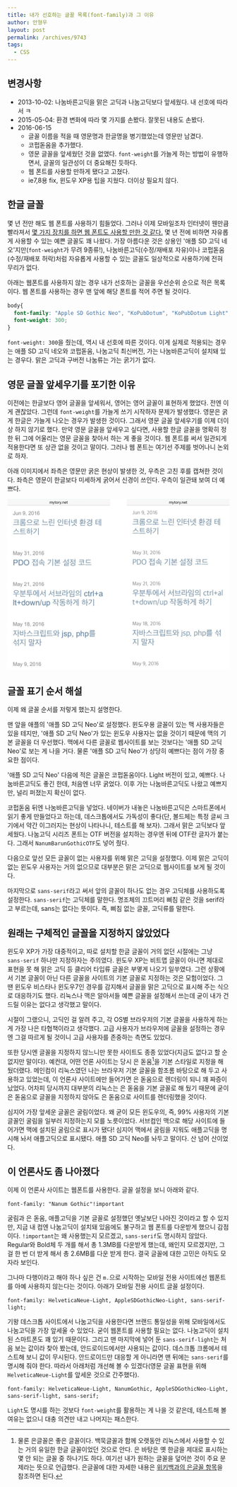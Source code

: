 ```yaml
---
title: 내가 선호하는 글꼴 목록(font-family)과 그 이유
author: 안형우
layout: post
permalink: /archives/9743
tags:
  - CSS
---
```


## 변경사항

- 2013-10-02: 나눔바른고딕을 맑은 고딕과 나눔고딕보다 앞세웠다. 내 선호에 따라서 ㅋ
- 2015-05-04: 환경 변화에 따라 몇 가지를 손봤다. 잘못된 내용도 손봤다.
- 2016-06-15
    - 글꼴 이름을 적을 때 영문명과 한글명을 병기했었는데 영문만 남겼다.
    - 코펍돋움을 추가했다.
    - 영문 글꼴을 앞세웠던 것을 없앴다. `font-weight`를 가늘게 하는 방법이 유행하면서, 글꼴의 일관성이 더 중요해진 듯하다.
    - 웹 폰트를 사용할 만하게 됐다고 고쳤다.
    - ie7,8용 fix, 윈도우 XP용 팁을 지웠다. 더이상 필요치 않다.

## 한글 글꼴

몇 년 전만 해도 웹 폰트를 사용하기 힘들었다. 그러나 이제 모바일조차 인터넷이 웬만큼 빨라져서 [몇 가지 장치를 하면 웹 폰트도 사용할 만한 것 같다.][1] 몇 년 전에 비하면 자유롭게 사용할 수 있는 예쁜 글꼴도 꽤 나왔다. 가장 아름다운 것은 상용인 '애플 SD 고딕 네오'지만(`font-weight`가 무려 9종류!), 나눔바른고딕(수정/재배포 자유)이나 코펍돋움(수정/재배포 허락)처럼 자유롭게 사용할 수 있는 글꼴도 일상적으로 사용하기에 전혀 무리가 없다.

아래는 웹폰트를 사용하지 않는 경우 내가 선호하는 글꼴을 우선순위 순으로 적은 목록이다. 웹 폰트를 사용하는 경우 맨 앞에 해당 폰트를 적어 주면 될 것이다.

```css
body{
  font-family: "Apple SD Gothic Neo", "KoPubDotum", "KoPubDotum Light", "NanumBarunGothic", "NanumBarunGothicOTF", "Malgun Gothic", "NanumGothic", "NanumGothicOTF", sans-serif;
  font-weight: 300;
}
```

`font-weight: 300`을 줬는데, 역시 내 선호에 따른 것이다. 이게 실제로 적용되는 경우는 애플 SD 고딕 네오와 코펍돋움, 나눔고딕 최신버전, 가는 나눔바른고딕이 설치돼 있는 경우다. 맑은 고딕과 구버전 나눔류는 가는 굵기가 없다.

## 영문 글꼴 앞세우기를 포기한 이유

이전에는 한글보다 영어 글꼴을 앞세워서, 영어는 영어 글꼴이 표현하게 했었다. 전엔 이게 괜찮았다. 그런데 `font-weight`를 가늘게 쓰기 시작하자 문제가 발생했다. 영문은 굵게 한글은 가늘게 나오는 경우가 발생한 것이다. 그래서 영문 글꼴 앞세우기를 이제 더이상 하지 않기로 했다. 만약 영문 글꼴을 앞세우고 싶다면, 사용할 한글 글꼴을 명확히 정한 뒤 그에 어울리는 영문 글꼴을 찾아서 하는 게 좋을 것이다. 웹 폰트를 써서 일관되게 적용한다면 또 상관 없을 것이고 말이다. 그러나 웹 폰트는 여기선 주제를 벗어나니 논외로 하자.

아래 이미지에서 좌측은 영문만 굵은 현상이 발생한 것, 우측은 고친 후를 캡쳐한 것이다. 좌측은 영문이 한글보다 미세하게 굵어서 신경이 쓰인다. 우측이 일관돼 보여 더 예쁘다.

![](/uploads/2016-06/mixed-font.jpg)

## 글꼴 표기 순서 해설

이제 왜 글꼴 순서를 저렇게 했는지 설명한다.

맨 앞을 애플의 '애플 SD 고딕 Neo'로 설정했다. 윈도우용 글꼴이 있는 맥 사용자들은 있을 테지만, '애플 SD 고딕 Neo'가 있는 윈도우 사용자는 없을 것이기 때문에 맥의 기본 글꼴을 더 우선했다. 맥에서 다른 글꼴로 웹사이트를 보는 것보다는 '애플 SD 고딕 Neo'로 보는 게 나을 거다. 물론 '애플 SD 고딕 Neo'가 상당히 예쁘다는 점이 가장 중요한 점이다.

'애플 SD 고딕 Neo' 다음에 적은 글꼴은 코펍돋움이다. Light 버전이 있고, 예쁘다. 나눔바른고딕도 좋긴 한데, 처음엔 너무 굵었다. 이후 가는 나눔바른고딕도 나왔고 예쁘지만, 널리 퍼졌는지 확신이 없다. 

코펍돋움 뒤엔 나눔바른고딕을 넣었다. 네이버가 내놓은 나눔바른고딕은 스마트폰에서 읽기 좋게 만들었다고 하는데, 데스크톱에서도 가독성이 좋다(단, 볼드체는 특정 글씨 크기에서 약간 이그러지는 현상이 나타나니, 테스트를 해 보자). 그래서 맑은 고딕보다 앞세웠다. 나눔고딕 시리즈 폰트는 OTF 버전을 설치하는 경우엔 뒤에 OTF란 글자가 붙는다. 그래서 `NanumBarunGothicOTF`도 넣어 줬다.

다음으로 앞선 모든 글꼴이 없는 사용자를 위해 맑은 고딕을 설정했다. 이제 맑은 고딕이 없는 윈도우 사용자는 거의 없으므로 대부분은 맑은 고딕으로 웹사이트를 보게 될 것이다.

마지막으로 `sans-serif`라고 써서 앞의 글꼴이 하나도 없는 경우 고딕체를 사용하도록 설정한다. `sans-serif`는 고딕체를 말한다. 명조체의 끄트머리 삐침 같은 것을 serif라고 부르는데, sans는 없다는 뜻이다. 즉, 삐침 없는 글꼴, 고딕류를 말한다.


## 원래는 구체적인 글꼴을 지정하지 않았었다

윈도우 XP가 가장 대중적이고, 따로 설치할 한글 글꼴이 거의 없던 시절에는 그냥 `sans-serif` 하나만 지정하자는 주의였다. 윈도우 XP는 비트맵 글꼴이 아니면 제대로 표현을 못 해 맑은 고딕 등 클리어 타입류 글꼴은 부옇게 나오기 일쑤였다. 그런 상황에서 기본 글꼴이 아닌 다른 글꼴을 사이트의 기본 글꼴로 지정하는 것은 모험이었다. 그 땐 윈도우 비스타나 윈도우7인 경우를 감지해서 글꼴을 맑은 고딕으로 표시해 주는 식으로 대응하기도 했다. 리눅스나 맥은 알아서들 예쁜 글꼴을 설정해서 쓰는데 굳이 내가 건드릴 이유는 없다고 생각했고 말이다.

시절이 그랬으니, 고딕인 걸 알려 주고, 각 OS별 브라우저의 기본 글꼴을 사용하게 하는 게 가장 나은 타협책이라고 생각했다. 고급 사용자가 브라우저에 글꼴을 설정하는 경우엔 그걸 따르게 될 것이니 고급 사용자를 존중하는 측면도 있었다.

또한 당시엔 글꼴을 지정하지 않느니만 못한 사이트도 종종 있었다(지금도 없다고 할 순 없지만 말이다). 예컨대, 어떤 언론 사이트는 당시 은 돋움[^fn1]을 기본 스타일로 지정을 해 뒀더랬다. 메인컴이 리눅스였던 나는 브라우저 기본 글꼴을 함초롬 바탕으로 해 두고 사용하고 있었는데, 이 언론사 사이트에만 들어가면 은 돋움으로 렌더링이 되니 꽤 짜증이 났었다. 어차피 당시까지 대부분의 리눅스는 은 돋움을 기본 글꼴로 해 뒀기 때문에 굳이 은 돋움으로 글꼴을 지정하지 않아도 은 돋움으로 사이트를 렌더링했을 것이다. 

심지어 가장 앞세운 글꼴은 굴림이었다. 왜 굳이 모든 윈도우의, 즉, 99% 사용자의 기본 글꼴인 굴림을 일부러 지정하는지 모를 노릇이었다. 서브컴인 맥으로 해당 사이트에 들어가면 맥에 설치된 굴림으로 표시가 됐다! 심지어 맥에서 굴림을 지워도 애플고딕을 명시해 놔서 애플고딕으로 표시됐다. 애플 SD 고딕 Neo를 놔두고 말이다. 산 넘어 산이었다.

## 이 언론사도 좀 나아졌다

이제 이 언론사 사이트는 웹폰트를 사용한다. 글꼴 설정을 보니 아래와 같다.

    font-family: "Nanum Gothic"!important

굴림과 은 돋움, 애플고딕을 기본 글꼴로 설정했던 옛날보단 나아진 것이라고 할 수 있지만, 지금 내 컴엔 나눔고딕이 설치돼 있음에도 불구하고 웹 폰트를 다운받게 했으니 감점이다. `!important`는 왜 사용했는지 모르겠고, `sans-serif`도 명시하지 않았다. Regular와 Bold체 두 개를 해서 총 1.3MB를 다운받게 했는데, 왜인지 모르겠지만, 그걸 한 번 더 받게 해서 총 2.6MB를 다운 받게 한다. 결국 글꼴에 대한 고민은 아직도 모자라 보인다.

그나마 다행이라고 해야 하나 싶은 건 `m.`으로 시작하는 모바일 전용 사이트에선 웹폰트를 아예 사용하지 않는다는 것이다. 아래가 모바일 전용 사이트 글꼴 설정이다.

    font-family: HelveticaNeue-Light, AppleSDGothicNeo-Light, sans-serif-light;

기왕 데스크톱 사이트에서 나눔고딕을 사용한다면 브랜드 통일성을 위해 모바일에서도 나눔고딕을 가장 앞세울 수 있었다. 굳이 웹폰트를 사용할 필요는 없다. 나눔고딕이 설치된 스마트폰도 꽤 있기 때문이다. 그리고 맨 마지막에 넣어 둔 `sans-serif-light`는 처음 보는 값이라 찾아 봤는데, 안드로이드에서만 사용되는 값이다. 데스크톱 크롬에서 테스트해 보니 값이 무시된다. 안드로이드만 대응할 게 아니라면 맨 뒤에는 `sans-serif`를 명시해 줘야 한다. 따라서 아래처럼 개선해 볼 수 있겠다(영문 글꼴 표현을 위해 `HelveticaNeue-Light`를 앞세운 것으로 간주했다).

    font-family: HelveticaNeue-Light, NanumGothic, AppleSDGothicNeo-Light, sans-serif-light, sans-serif;

`Light`도 명시를 하는 것보다 `font-weight`를 활용하는 게 나을 것 같은데, 테스트해 볼 여유는 없으니 대충 의견만 내고 나머지는 패스한다.

[1]: https://mytory.net/2016/06/15/webfont-best-practice.html

[^fn1]: 물론 은글꼴은 좋은 글꼴이다. 백묵글꼴과 함께 오랫동안 리눅스에서 사용할 수 있는 거의 유일한 한글 글꼴이었던 것으로 안다. 은 바탕은 옛 한글을 제대로 표시하는 몇 안 되는 글꼴 중 하나기도 하다. 여기선 내가 원하는 글꼴을 덮어쓴 것이 주요 문제라는 뜻으로 언급했다. 은글꼴에 대한 자세한 내용은 [위키백과의 은글꼴 항목](https://ko.wikipedia.org/wiki/%EC%9D%80%EA%B8%80%EA%BC%B4)을 참조하면 된다.
